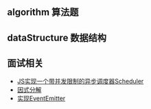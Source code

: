 ## algorithm 算法题

## dataStructure 数据结构

## 面试相关 

- [JS实现一个带并发限制的异步调度器Scheduler](./interview/PromiseScheduler.js)
- [因式分解](./interview/Factoring.js)
- [实现EventEmitter](./interview/EventEmitter.js**)